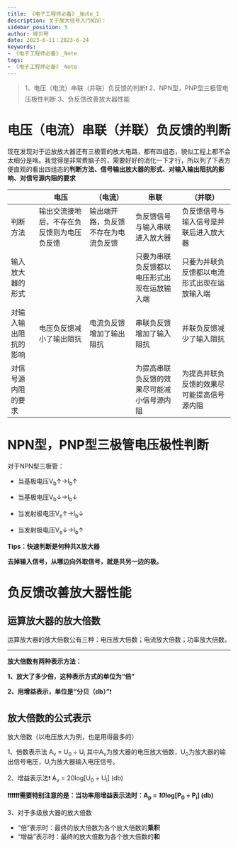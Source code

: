```yaml
---
title: 《电子工程师必备》_Note_1
description: 关于放大信号入门知识：
sidebar_position: 5
author: 啵贝琴
date: 2023-6-11；2023-6-24
keywords:
- 《电子工程师必备》_Note
tags: 
- 《电子工程师必备》_Note
---
```


> 	1、电压（电流）串联（并联）负反馈的判断❗
	2、NPN型，PNP型三极管电压极性判断
	3、负反馈改善放大器性能

# 电压（电流）串联（并联）负反馈的判断

现在发现对于运放放大器还有三极管的放大电路，都有四组态，貌似工程上都不会太细分是啥。我觉得是非常费脑子的，需要好好的消化一下才行，所以列了下表方便直观的看出四组态的**判断方法、信号输出放大器的形式、对输入输出阻抗的影响、对信号源内阻的要求**

|  | 电压 | （电流） | 串联 | （并联） |
|---|---|---|---|---|
| 判断方法 | 输出交流接地后，不存在负反馈则为电压负反馈 | 输出端开路，负反馈不存在为电流负反馈 | 负反馈信号与输入串联进入放大器 | 负反馈信号与输入信号是并联后进入放大器 |
| 输入放大器的形式 |  |  | 只要为串联负反馈都以电压形式出现在运放输入端 | 只要为并联负反馈都以电流形式出现在运放输入端 |
| 对输入输出阻抗的影响 | 电压负反馈减小了输出阻抗 | 电流负反馈增加了输出阻抗 | 串联负反馈增加了输入阻抗 | 并联负反馈减少了输入阻抗 |
| 对信号源内阻的要求 |  |  | 为提高串联负反馈的效果尽可能减小信号源内阻 | 为提高并联负反馈的效果尽可能提高信号源内阻 |

# NPN型，PNP型三极管电压极性判断

对于NPN型三极管：
- 当基极电压V<sub>b</sub>↑->I<sub>b</sub>↑
- 当基极电压V<sub>b</sub>↓->I<sub>b</sub>↓

- 当发射极电压V<sub>e</sub>↑->I<sub>b</sub>↓
- 当发射极电压V<sub>e</sub>↓->I<sub>b</sub>↑

**Tips：快速判断是何种共X放大器**

**去掉输入信号，从哪边向外取信号，就是共另一边的极。**

# 负反馈改善放大器性能

## 运算放大器的放大倍数

运算放大器的放大倍数公有三种：电压放大倍数；电流放大倍数；功率放大倍数。

----------------------------------------------------------------------------
**放大倍数有两种表示方法：**

**1、放大了多少倍，这种表示方式的单位为“倍”**

**2、用增益表示，单位是“分贝（db）”**❗

## 放大倍数的公式表示
放大倍数（以电压放大为例，也是用得最多的）

1、倍数表示法
A<sub>v</sub> = U<sub>0</sub> ÷ U<sub>i</sub>
其中A<sub>v</sub>为放大器的电压放大倍数，U<sub>0</sub>为放大器的输出信号电压，U<sub>i</sub>为放大器输入电压信号。

2、增益表示法❗
A<sub>v</sub> = 20log[U<sub>0</sub> ÷ U<sub>i</sub>] (db)

**❗❗❗❗❗❗需要特别注意的是：当功率用增益表示法时：A<sub>p</sub> = *10*log[P<sub>0</sub> ÷ P<sub>i</sub>] (db)**

3、对于多级放大器的放大倍数

+ “倍”表示时：最终的放大倍数为各个放大倍数的**乘积**
+ “增益”表示时：最终的放大倍数为各个放大倍数的**和**